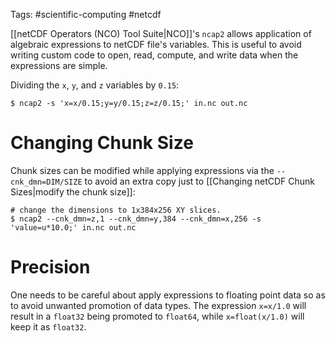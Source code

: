 Tags: #scientific-computing #netcdf 

[[netCDF Operators (NCO) Tool Suite|NCO]]'s `ncap2` allows application of algebraic expressions to netCDF file's variables.  This is useful to avoid writing custom code to open, read, compute, and write data when the expressions are simple.

Dividing the `x`, `y`, and `z` variables by `0.15`:
```shell
$ ncap2 -s 'x=x/0.15;y=y/0.15;z=z/0.15;' in.nc out.nc
```

# Changing Chunk Size
Chunk sizes can be modified while applying expressions via the `--cnk_dmn=DIM/SIZE` to avoid an extra copy just to [[Changing netCDF Chunk Sizes|modify the chunk size]]:
```shell
# change the dimensions to 1x384x256 XY slices.
$ ncap2 --cnk_dmn=z,1 --cnk_dmn=y,384 --cnk_dmn=x,256 -s 'value=u*10.0;' in.nc out.nc
```

# Precision
One needs to be careful about apply expressions to floating point data so as to avoid unwanted promotion of data types.  The expression `x=x/1.0` will result in a `float32` being promoted to `float64`, while `x=float(x/1.0)` will keep it as `float32`.